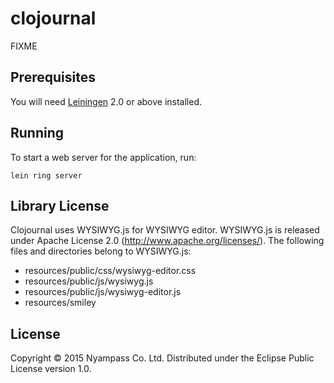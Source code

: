 # clojournal

FIXME

## Prerequisites

You will need [Leiningen][1] 2.0 or above installed.

[1]: https://github.com/technomancy/leiningen

## Running

To start a web server for the application, run:

    lein ring server

## Library License

Clojournal uses WYSIWYG.js for WYSIWYG editor.
WYSIWYG.js is released under Apache License 2.0 (http://www.apache.org/licenses/).
The following files and directories belong to WYSIWYG.js:

- resources/public/css/wysiwyg-editor.css
- resources/public/js/wysiwyg.js
- resources/public/js/wysiwyg-editor.js
- resources/smiley

## License

Copyright © 2015 Nyampass Co. Ltd.
Distributed under the Eclipse Public License version 1.0.
